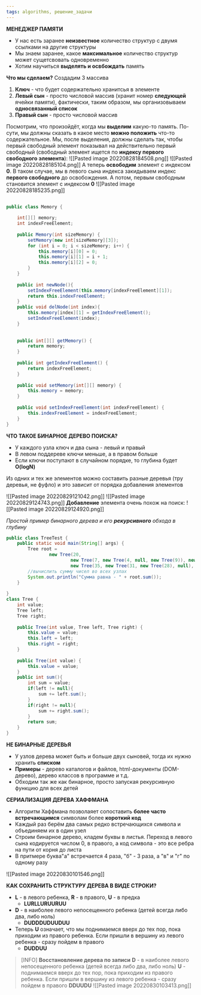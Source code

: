 ```yaml
---
tags: algorithms, решение_задачи
---
```

**МЕНЕДЖЕР ПАМЯТИ**
- У нас есть заранее **неизвестное** количество структур с двумя ссылками на другие структуры
- Мы знаем заранее, какое **максимальное** количество структур может сущетсвовать одновременно
- Хотим научиться **выделять и освбождать** память

**Что мы сделаем?**
Создадим 3 массива
1) **Ключ** - что будет содержательно хранитсья в элементе
2) **Левый сын** - просто числовой массив (хранит номер **следующей** ячейки памяти), фактически, таким образом, мы организовываем **односвязанный список**
3) **Правый сын** - просто числовой массив

Посмотрим, что произойдёт, когда мы **выделим** какую-то память. По-сути, мы должны сказать в какое место **можно положить** что-то содержательное. Мы, после выделения, должны сделать так, чтобы первый свободный элемент показывал на действительно первый свободный (свободный элемент ищется по **индексу первого свободного элемента**):
![[Pasted image 20220828184508.png]]
![[Pasted image 20220828185104.png]]
А теперь **освободим** элемент  с индексом **0**. В таком случае, мы в левого сына  индекса закидываем индекс **первого свободного** до освобождения. А потом, первым свободным становится элемент с индексом **0**
![[Pasted image 20220828185235.png]]

```java
  
public class Memory {  
  
    int[][] memory;  
    int indexFreeElement;  
  
    public Memory(int sizeMemory) {  
        setMemory(new int[sizeMemory][3]);  
        for (int i = 0; i < sizeMemory; i++) {  
            this.memory[i][0] = 0;  
            this.memory[i][1] = i + 1;  
            this.memory[i][2] = 0;  
        }  
    }  
  
    public int newNode(){  
        setIndexFreeElement(this.memory[indexFreeElement][1]);  
        return this.indexFreeElement;  
    }  
    public void delNode(int index){  
        this.memory[index][1] = getIndexFreeElement();  
        setIndexFreeElement(index);  
    }  
  
  
    public int[][] getMemory() {  
        return memory;  
    }  
  
    public int getIndexFreeElement() {  
        return indexFreeElement;  
    }  
  
    public void setMemory(int[][] memory) {  
        this.memory = memory;  
    }  
  
    public void setIndexFreeElement(int indexFreeElement) {  
        this.indexFreeElement = indexFreeElement;  
    }  
}
```

**ЧТО ТАКОЕ БИНАРНОЕ ДЕРЕВО ПОИСКА?**

- У каждого узла ключ и два сына - левый и правый
- В левом поддереве ключи меньше, а в правом больше
- Если ключи поступают в случайном порядке, то глубина будет **O(logN)**

Из одних и тех же элементов можно составить разные деревья (тру деревья, не фуфло) и это зависит от порядка добавления элементов

![[Pasted image 20220829121042.png]]
![[Pasted image 20220829124743.png]]
**Добавление** элемента очень похож на поиск:
![[Pasted image 20220829124920.png]]

_Простой пример бинарного дерева и его **рекурсивного** обхода в глубину_
```java
public class TreeTest {  
    public static void main(String[] args) {  
        Tree root =  
                new Tree(20,  
                        new Tree(7, new Tree(4, null, new Tree(9)), new Tree(9)),  
                        new Tree(35, new Tree(31, new Tree(28), null), new Tree(40, new Tree(38), new Tree(52))));  
        //вычислить сумму чисел во всех узлах  
        System.out.println("Сумма равна - " + root.sum());  
    }  
  
}  
class Tree {  
    int value;  
    Tree left;  
    Tree right;  
  
    public Tree(int value, Tree left, Tree right) {  
        this.value = value;  
        this.left = left;  
        this.right = right;  
    }  
  
    public Tree(int value) {  
        this.value = value;  
    }  
    public int sum(){  
        int sum = value;  
        if(left != null){  
            sum += left.sum();  
        }  
        if(right != null){  
            sum += right.sum();  
        }  
        return sum;  
    }  
}
```

**НЕ БИНАРНЫЕ ДЕРЕВЬЯ**
- У узлов дерева может быть и больше двух сыновей, тогда их нужно хранить **списком**
- **Примеры** -  дерево каталогов и файлов, html-документы (DOM- дерево), дерево классов в программе и т.д.
- Обходим так же как бинарное, просто запуская рекурсивную функцию для всех детей

**СЕРИАЛИЗАЦИЯ ДЕРЕВА ХАФФМАНА**
- Алгоритм Хаффмана позволаяет сопоставить **более часто встречающимся** символам более **короткий код**
- Каждый раз берём два самых редко встречающихся символа и объединяем их в один узел
- Строим бинарное дерево, кладем буквы в листья. Переход в левого сына кодируется числом 0, в правого, а код символа - это все ребра на пути от корня до листа
- В притмере буква"а" встречается 4 раза, "б" - 3 раза, а "в" и "г" по одному разу

![[Pasted image 20220830101546.png]]

**КАК СОХРАНИТЬ СТРУКТУРУ ДЕРЕВА В ВИДЕ СТРОКИ?**
- **L** - в левого ребенка, **R** - в правого, **U** - в предка
	- **LURLLURUURUU**
- **D** - в наиболее левого непосещенного ребенка (детей всегда либо два, либо ноль)
	- **DUDDDUDUUDUU**
- Теперь **U** означает, что мы поднимаемся вверх до тех пор, пока приходим из правого ребенка. Если пришли в вершину из левого ребенка - сразу пойдем в правого
	- **DUDDUU**

>[INFO]
>**Восстановление дерева по записи**
>**D** - в наиболее левого непосещенного ребенка (детей всегда либо два, либо ноль)
>**U** - поднимаемся вверх до тех пор, пока приходим из правого ребенка. Если пришли в вершину из левого ребенка -  сразу пойдем в правого
>**DDUUDU**
>![[Pasted image 20220830103413.png]]
>